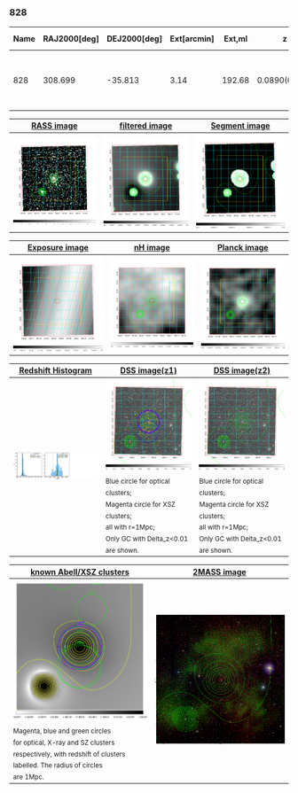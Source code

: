<div STYLE="page-break-after: always;"></div>

### 828

|Name|RAJ2000[deg]|DEJ2000[deg] |Ext[arcmin]| Ext,ml | z | z_src| C|GC(XSZ,Delta_z<0.01)| GC(OPT,Delta_z<0.01)|GC| R_sig[arcmin] | R500[arcmin] | R500[Mpc]| CRsig[c/s] | CR500[c/s] |L500[1E44 erg/s]|F500[1E-12 erg/s/cm^2]| M500[1E14 Msun]|Tx[keV]|Cnt_sig|Beta|Rc[arcmin]|Comment|Alias|
|---|---|---|---|---|---|------|---|--------|---------|----------|---|---|---|---|---|---|---|---|---|---|---|---|---|---|
|828| 308.699| -35.813| 3.14| 192.68| 0.0890(0.005)| z1, z_xsz| B| MCXC, PSZ2, Tar, XB| A, N| A, MCXC, N, PSZ2, Tar, W, XB| 28.650| 11.831| 1.180| 1.014(0.123)| 0.925(0.112)| 3.496(0.238)| 17.670(1.201)| 5.09(0.17)| 6.01(0.13)| 410.2| 0.572(-0.025+0.030)| 2.863(-0.377+0.424)| -| k389|

|[RASS image](../image/828/828_img.pdf)|[filtered image](../image/828/828_fil.pdf)|[Segment image](../image/828/828_seg.pdf)|
|-------------------|--------------------|-------------------|
| <img src="../image/828/828_img.png" width="300">  | <img src="../image/828/828_fil.png" width="300">   | <img src="../image/828/828_seg.png" width="300">  |

|[Exposure image](../image/828/828_mex.pdf)| [nH image](../image/828/828_nh.pdf)| [Planck image](../image/828/828_p.pdf)|
|-------------------|--------------------|-------------------|
|<img src="../image/828/828_mex.png" width="300">   | <img src="../image/828/828_nh.png" width="300">    | <img src="../image/828/828_p.png" width="300"> |

|[Redshift Histogram](../image/828/828_zg.pdf) | [DSS image(z1)](../image/828/828_dss_z1.pdf)      |  [DSS image(z2)](../image/828/828_dss_z2.pdf)    |
|-------------------|--------------------|-------------------|
|<img src="../image/828/828_zg.png" width="300"> |<img src="../image/828/828_dss_z1.png" width="300"> <sub><br>Blue circle for optical clusters; <br>Magenta circle for XSZ clusters; <br>all with r=1Mpc; <br>Only GC with Delta_z<0.01 are shown. </sub>| <img src="../image/828/828_dss_z2.png" width="300"><sub><br>Blue circle for optical clusters; <br>Magenta circle for XSZ clusters; <br>all with r=1Mpc; <br>Only GC with Delta_z<0.01 are shown. </sub> |

|[known Abell/XSZ clusters](../image/828/828_gc.pdf) | [2MASS image](../image/828/828_2mass.pdf)      |
|-------------------|-------------------|
|<img src=../image/828/828_gc.png width="300"> <br><sub>Magenta, blue and green circles <br>for optical, X-ray and SZ clusters <br>respectively, with redshift of clusters <br>labelled. The radius of circles <br>are 1Mpc.</sub>|<img src="../image/828/828_2mass.png" width="300">  |




